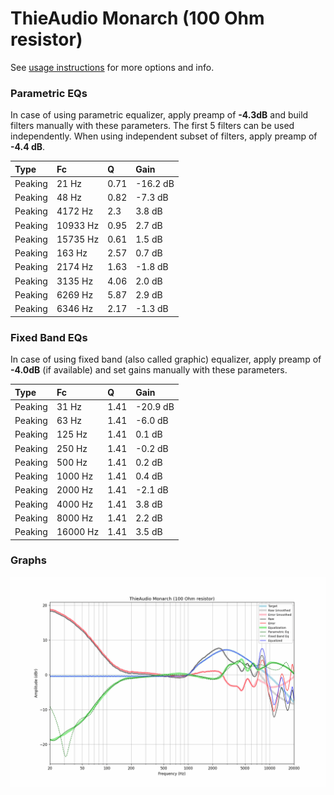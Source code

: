 # ThieAudio Monarch (100 Ohm resistor)
See [usage instructions](https://github.com/jaakkopasanen/AutoEq#usage) for more options and info.

### Parametric EQs
In case of using parametric equalizer, apply preamp of **-4.3dB** and build filters manually
with these parameters. The first 5 filters can be used independently.
When using independent subset of filters, apply preamp of **-4.4 dB**.

| Type    | Fc       |    Q | Gain     |
|:--------|:---------|:-----|:---------|
| Peaking | 21 Hz    | 0.71 | -16.2 dB |
| Peaking | 48 Hz    | 0.82 | -7.3 dB  |
| Peaking | 4172 Hz  | 2.3  | 3.8 dB   |
| Peaking | 10933 Hz | 0.95 | 2.7 dB   |
| Peaking | 15735 Hz | 0.61 | 1.5 dB   |
| Peaking | 163 Hz   | 2.57 | 0.7 dB   |
| Peaking | 2174 Hz  | 1.63 | -1.8 dB  |
| Peaking | 3135 Hz  | 4.06 | 2.0 dB   |
| Peaking | 6269 Hz  | 5.87 | 2.9 dB   |
| Peaking | 6346 Hz  | 2.17 | -1.3 dB  |

### Fixed Band EQs
In case of using fixed band (also called graphic) equalizer, apply preamp of **-4.0dB**
(if available) and set gains manually with these parameters.

| Type    | Fc       |    Q | Gain     |
|:--------|:---------|:-----|:---------|
| Peaking | 31 Hz    | 1.41 | -20.9 dB |
| Peaking | 63 Hz    | 1.41 | -6.0 dB  |
| Peaking | 125 Hz   | 1.41 | 0.1 dB   |
| Peaking | 250 Hz   | 1.41 | -0.2 dB  |
| Peaking | 500 Hz   | 1.41 | 0.2 dB   |
| Peaking | 1000 Hz  | 1.41 | 0.4 dB   |
| Peaking | 2000 Hz  | 1.41 | -2.1 dB  |
| Peaking | 4000 Hz  | 1.41 | 3.8 dB   |
| Peaking | 8000 Hz  | 1.41 | 2.2 dB   |
| Peaking | 16000 Hz | 1.41 | 3.5 dB   |

### Graphs
![](./ThieAudio%20Monarch%20(100%20Ohm%20resistor).png)